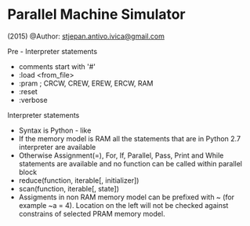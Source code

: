 Parallel Machine Simulator
==========================
(2015)
@Author: stjepan.antivo.ivica@gmail.com

Pre - Interpreter statements
* comments start with '#'
* :load <from_file>	
* :pram <MODEL>         ; CRCW, CREW, EREW, ERCW, RAM
* :reset
* :verbose <Boolean>

Interpreter statements 
* Syntax is Python - like
* If the memory model is RAM all the statements that are in Python 2.7 interpreter are available
* Otherwise Assignment(=), For, If, Parallel, Pass, Print and While statements are available and no function can be called within parallel block
* reduce(function, iterable[, initializer])
* scan(function, iterable[, state])
* Assigments in non RAM memory model can be prefixed with ~ (for example ~a = 4). Location on the left will not be checked against constrains of selected PRAM memory model.
